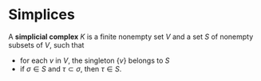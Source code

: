# Simplices

A **simplicial complex** $K$ is a finite nonempty set $V$ and a set $S$ of nonempty subsets of $V$, such that
- for each $v$ in $V$, the singleton $\{v\}$ belongs to $S$
- if $\sigma \in S$ and $\tau \subset \sigma$, then $\tau \in S$.

